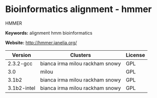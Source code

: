 # Bioinformatics alignment - hmmer

HMMER

**Keywords:** alignment hmm bioinformatics

**Website:** <http://hmmer.janelia.org/>

| Version | Clusters | License |
| ------- | -------- | ------- |
| 2.3.2-gcc | bianca irma milou rackham snowy | GPL |
| 3.0 | milou | GPL |
| 3.1b2 | bianca irma milou rackham snowy | GPL |
| 3.1b2-intel | bianca irma milou rackham snowy | GPL |
